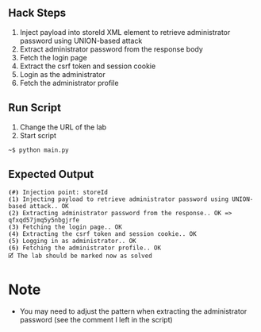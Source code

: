 ## Hack Steps

1. Inject payload into storeId XML element to retrieve administrator password using UNION-based attack
2. Extract administrator password from the response body
3. Fetch the login page
4. Extract the csrf token and session cookie
5. Login as the administrator
6. Fetch the administrator profile

## Run Script

1. Change the URL of the lab
2. Start script

```
~$ python main.py
```

## Expected Output

```
⦗#⦘ Injection point: storeId
⦗1⦘ Injecting payload to retrieve administrator password using UNION-based attack.. OK
⦗2⦘ Extracting administrator password from the response.. OK => qfxqd57jmq5y5nbgjrfe
⦗3⦘ Fetching the login page.. OK
⦗4⦘ Extracting the csrf token and session cookie.. OK
⦗5⦘ Logging in as administrator.. OK
⦗6⦘ Fetching the administrator profile.. OK
🗹 The lab should be marked now as solved
```

# Note

- You may need to adjust the pattern when extracting the administrator password (see the comment I left in the script)
